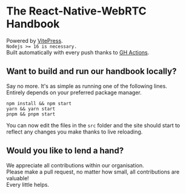 # The React-Native-WebRTC Handbook

Powered by [VitePress](https://vitepress.vuejs.org/).  
`Nodejs >= 16 is necessary.`  
Built automatically with every push thanks to [GH Actions](https://github.com/react-native-webrtc/handbook/blob/master/.github/workflows/gh-pages.yml).  

## Want to build and run our handbook locally?

Say no more. It's as simple as running one of the following lines.  
Entirely depends on your preferred package manager.

```
npm install && npm start
yarn && yarn start
pnpm && pnpm start
```

You can now edit the files in the `src` folder and the site should start to reflect any changes you make thanks to live reloading.

## Would you like to lend a hand?

We appreciate all contributions within our organisation.  
Please make a pull request, no matter how small, all contributions are valuable!  
Every little helps.
